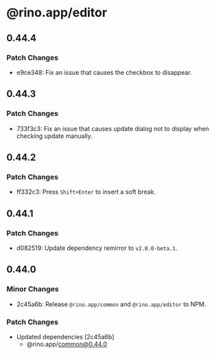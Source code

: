 # @rino.app/editor

## 0.44.4

### Patch Changes

-   e9ce348: Fix an issue that causes the checkbox to disappear.

## 0.44.3

### Patch Changes

-   733f3c3: Fix an issue that causes update dialog not to display when checking update manually.

## 0.44.2

### Patch Changes

-   ff332c3: Press `Shift+Enter` to insert a soft break.

## 0.44.1

### Patch Changes

-   d082519: Update dependency remirror to `v2.0.0-beta.1`.

## 0.44.0

### Minor Changes

-   2c45a6b: Release `@rino.app/common` and `@rino.app/editor` to NPM.

### Patch Changes

-   Updated dependencies [2c45a6b]
    -   @rino.app/common@0.44.0
